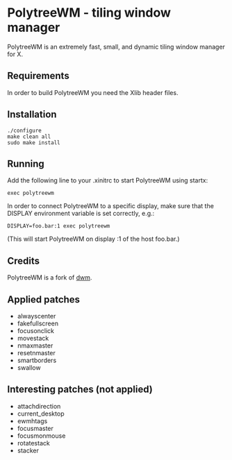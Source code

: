PolytreeWM - tiling window manager
==================================

PolytreeWM is an extremely fast, small, and dynamic tiling window manager for X.

Requirements
------------

In order to build PolytreeWM you need the Xlib header files.

Installation
------------

    ./configure
    make clean all
    sudo make install

Running
-------

Add the following line to your .xinitrc to start PolytreeWM using startx:

    exec polytreewm

In order to connect PolytreeWM to a specific display, make sure that the DISPLAY
environment variable is set correctly, e.g.:

    DISPLAY=foo.bar:1 exec polytreewm

(This will start PolytreeWM on display :1 of the host foo.bar.)

Credits
-------

PolytreeWM is a fork of [dwm](https://dwm.suckless.org).

Applied patches
---------------

* alwayscenter
* fakefullscreen
* focusonclick
* movestack
* nmaxmaster
* resetnmaster
* smartborders
* swallow

Interesting patches (not applied)
---------------------------------

* attachdirection
* current_desktop
* ewmhtags
* focusmaster
* focusmonmouse
* rotatestack
* stacker
